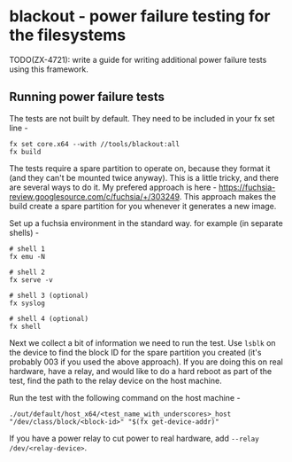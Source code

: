 # blackout - power failure testing for the filesystems

TODO(ZX-4721): write a guide for writing additional power failure tests using this framework.

## Running power failure tests

The tests are not built by default. They need to be included in your fx set line -

```
fx set core.x64 --with //tools/blackout:all
fx build
```

The tests require a spare partition to operate on, because they format it (and they can't be
mounted twice anyway). This is a little tricky, and there are several ways to do it. My prefered
approach is here - https://fuchsia-review.googlesource.com/c/fuchsia/+/303249. This approach
makes the build create a spare partition for you whenever it generates a new image.

Set up a fuchsia environment in the standard way. for example (in separate shells) -

```
# shell 1
fx emu -N
```
```
# shell 2
fx serve -v
```
```
# shell 3 (optional)
fx syslog
```
```
# shell 4 (optional)
fx shell
```

Next we collect a bit of information we need to run the test. Use `lsblk` on the device to find
the block ID for the spare partition you created (it's probably 003 if you used the above
approach). If you are doing this on real hardware, have a relay, and would like to do a hard
reboot as part of the test, find the path to the relay device on the host machine.

Run the test with the following command on the host machine -

```
./out/default/host_x64/<test_name_with_underscores>_host "/dev/class/block/<block-id>" "$(fx get-device-addr)"
```

If you have a power relay to cut power to real hardware, add `--relay /dev/<relay-device>`.
